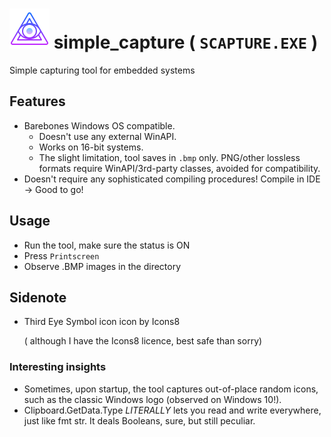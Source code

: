 #  ![oooOOOooo](icons8-third-eye-symbol-64.png) simple_capture ( `SCAPTURE.EXE` )  
Simple capturing tool for embedded systems

## Features
* Barebones Windows OS compatible.
	* Doesn't use any external WinAPI.
	* Works on 16-bit systems.
	* The slight limitation, tool saves in `.bmp` only. 
		PNG/other lossless formats require WinAPI/3rd-party classes, avoided for compatibility.
* Doesn't require any sophisticated compiling procedures! Compile in IDE -> Good to go!

## Usage

* Run the tool, make sure the status is ON
* Press `Printscreen`
* Observe .BMP images in the directory

## Sidenote
* Third Eye Symbol icon icon by Icons8

	( although I have the Icons8 licence, best safe than sorry)

### Interesting insights
* Sometimes, upon startup, the tool captures out-of-place random icons, such as the classic Windows logo (observed on Windows 10!).
* Clipboard.GetData.Type *LITERALLY* lets you read and write everywhere, just like fmt str. It deals Booleans, sure, but still peculiar.